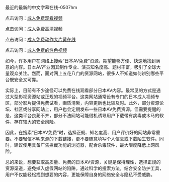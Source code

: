 最近的最新的中文字幕在线-0507hm


点击访问：<a href="https://bered.pages.dev/">成人免费观看视频</a>

点击访问：<a href="https://rtj-3zo.pages.dev/">成人免费高清视频</a>

点击访问：<a href="https://vassv.pages.dev/">成人免费动作大片黄在线</a>

点击访问：<a href="https://gsd-agv.pages.dev/">成人免费的性色视频</a>


如今，许多用户在网络上搜索“日本AV免费”资源，期望能够方便、快速地找到满意的内容。日本AV产业因其制作专业、演员知名度高、题材丰富，吸引了全球大量观众关注。然而，面对网上五花八门的资源网站，很多人不知道如何辨别哪些平台既安全又可靠。

实际上，目前有不少途径可以免费在线观看部分日本AV内容。最常见的方式是通过大型影视资源站或正规的视频平台。这类网站通常设有专门的日本成人视频专区，部分影片提供免费试看，画质清晰，内容更新也比较及时。此外，部分资源论坛、社区或分享网站上，用户也会定期发布一些日本AV免费资源。但需要提醒的是，这类平台良莠不齐，部分不法网站可能借机诱导用户下载带有病毒或木马的软件，存在较大的安全风险。

因此，在搜索“日本AV免费”时，选择正规、知名度高、用户评价好的网站非常重要。不要轻信不明来源的下载链接，更不要随意填写个人信息或下载陌生软件。同时，建议使用具备广告拦截功能的浏览器，配合杀毒软件，最大限度降低上网风险。

总的来说，想要获取高质量、免费的日本AV资源，关键是保持理性，选择正规的资源渠道，避免掉入虚假网站的陷阱。通过科学的搜索方法，结合安全防护工具，用户不仅能轻松找到想要的内容，更能保障自身的网络安全与隐私不受威胁。





<span style="display:none;">[Canonical link](https://github.com/xx45757/874258 ）</span>

